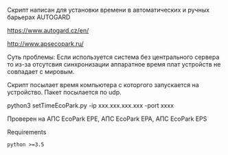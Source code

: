 Скрипт написан для установки времени в автоматических и ручных барьерах AUTOGARD 

https://www.autogard.cz/en/

http://www.apsecopark.ru/

Суть проблемы: Если используется система без центрального сервера то из-за отсутсвия синхронизации 
аппаратное время плат устройств не совпадает с мировым. 

Скрипт посылает время компьютера с которгого запускается на устройство.
Пакет посылается по udp.

python3 setTimeEcoPark.py -ip xxx.xxx.xxx.xxx -port xxxx 

Проверен на АПС EcoPark EPE, АПС EcoPark EPA, АПС EcoPark EPS

Requirements

    python >=3.5

